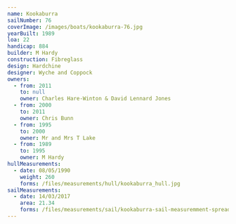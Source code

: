 ```yaml
---
name: Kookaburra
sailNumber: 76
coverImage: /images/boats/kookaburra-76.jpg
yearBuilt: 1989
loa: 22
handicap: 884
builder: M Hardy
construction: Fibreglass
design: Hardchine
designer: Wyche and Coppock
owners:
  - from: 2011
    to: null
    owner: Charles Hare-Winton & David Lennard Jones
  - from: 2000
    to: 2011
    owner: Chris Bunn
  - from: 1995
    to: 2000
    owner: Mr and Mrs T Lake
  - from: 1989
    to: 1995
    owner: M Hardy
hullMeasurements:
  - date: 08/05/1990
    weight: 260
    forms: /files/measurements/hull/kookaburra_hull.jpg
sailMeasurements:
  - date: 14/03/2017
    area: 21.34
    forms: /files/measurements/sail/kookaburra-sail-measuremment-spreadsheet.xlsx
---
```

